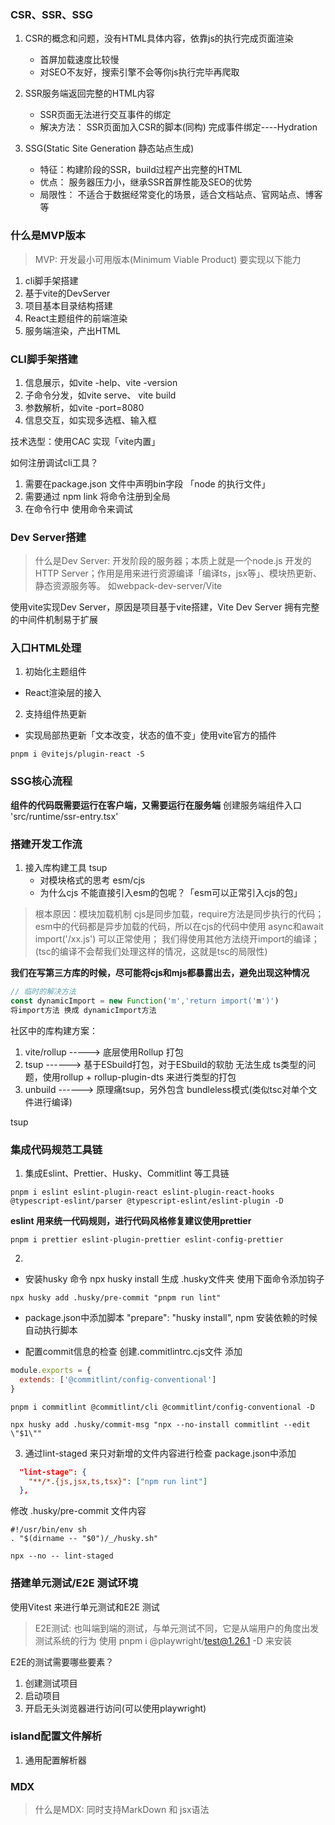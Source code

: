 ### CSR、SSR、SSG
1. CSR的概念和问题，没有HTML具体内容，依靠js的执行完成页面渲染
   - 首屏加载速度比较慢
   - 对SEO不友好，搜索引擎不会等你js执行完毕再爬取

2. SSR服务端返回完整的HTML内容
   - SSR页面无法进行交互事件的绑定
   - 解决方法： SSR页面加入CSR的脚本(同构)
   完成事件绑定----Hydration

3. SSG(Static Site Generation 静态站点生成)
   - 特征：构建阶段的SSR，build过程产出完整的HTML
   - 优点： 服务器压力小，继承SSR首屏性能及SEO的优势
   - 局限性： 不适合于数据经常变化的场景，适合文档站点、官网站点、博客等



### 什么是MVP版本
> MVP: 开发最小可用版本(Minimum Viable Product) 要实现以下能力
1. cli脚手架搭建
2. 基于vite的DevServer
3. 项目基本目录结构搭建
4. React主题组件的前端渲染
5. 服务端渲染，产出HTML

### CLI脚手架搭建
1. 信息展示，如vite -help、vite -version
2. 子命令分发，如vite serve、 vite build
3. 参数解析，如vite -port=8080
4. 信息交互，如实现多选框、输入框

技术选型：使用CAC 实现「vite内置」

如何注册调试cli工具？
1. 需要在package.json 文件中声明bin字段 「node 的执行文件」
2. 需要通过 npm link 将命令注册到全局
3. 在命令行中 使用命令来调试

### Dev Server搭建
>什么是Dev Server: 开发阶段的服务器；本质上就是一个node.js 开发的HTTP Server；作用是用来进行资源编译「编译ts，jsx等」、模块热更新、静态资源服务等。 如webpack-dev-server/Vite

使用vite实现Dev Server，原因是项目基于vite搭建，Vite Dev Server 拥有完整的中间件机制易于扩展


### 入口HTML处理
1. 初始化主题组件
- React渲染层的接入
2. 支持组件热更新
- 实现局部热更新「文本改变，状态的值不变」使用vite官方的插件 
```shell
pnpm i @vitejs/plugin-react -S
```

### SSG核心流程
**组件的代码既需要运行在客户端，又需要运行在服务端** 创建服务端组件入口 'src/runtime/ssr-entry.tsx'


### 搭建开发工作流
1. 接入库构建工具 tsup
   - 对模块格式的思考 esm/cjs
   - 为什么cjs 不能直接引入esm的包呢？「esm可以正常引入cjs的包」
>根本原因：模块加载机制  cjs是同步加载，require方法是同步执行的代码；esm中的代码都是异步加载的代码，所以在cjs的代码中使用 async和await import('/xx.js') 可以正常使用； 我们得使用其他方法绕开import的编译；(tsc的编译不会帮我们处理这样的情况，这就是tsc的局限性)

**我们在写第三方库的时候，尽可能将cjs和mjs都暴露出去，避免出现这种情况**
```ts
// 临时的解决方法
const dynamicImport = new Function('m','return import('m')')
将import方法 换成 dynamicImport方法
```

社区中的库构建方案：
1. vite/rollup -----> 底层使用Rollup 打包
2. tsup ------> 基于ESbuild打包，对于ESbuild的软肋 无法生成 ts类型的问题，使用rollup + rollup-plugin-dts 来进行类型的打包
3. unbuild ------> 原理痛tsup，另外包含 bundleless模式(类似tsc对单个文件进行编译)

tsup 
### 集成代码规范工具链
1. 集成Eslint、Prettier、Husky、Commitlint 等工具链
```shell
pnpm i eslint eslint-plugin-react eslint-plugin-react-hooks @typescript-eslint/parser @typescript-eslint/eslint-plugin -D
```
**eslint 用来统一代码规则，进行代码风格修复建议使用prettier**
```shell
pnpm i prettier eslint-plugin-prettier eslint-config-prettier
```

2. 
- 安装husky 命令 npx husky install 生成 .husky文件夹  使用下面命令添加钩子
```shell
npx husky add .husky/pre-commit "pnpm run lint" 
```
- package.json中添加脚本 "prepare": "husky install", npm 安装依赖的时候自动执行脚本

- 配置commit信息的检查
创建.commitlintrc.cjs文件 添加
```js
module.exports = {
  extends: ['@commitlint/config-conventional']
}

```
```shell
pnpm i commitlint @commitlint/cli @commitlint/config-conventional -D
```

```shell
npx husky add .husky/commit-msg "npx --no-install commitlint --edit \"$1\""
```

3. 通过lint-staged 来只对新增的文件内容进行检查
package.json中添加
```json
  "lint-stage": {
    "**/*.{js,jsx,ts,tsx}": ["npm run lint"]
  },
```

修改 .husky/pre-commit 文件内容
```shell
#!/usr/bin/env sh
. "$(dirname -- "$0")/_/husky.sh"

npx --no -- lint-staged

```


### 搭建单元测试/E2E 测试环境
使用Vitest 来进行单元测试和E2E 测试
>E2E测试: 也叫端到端的测试，与单元测试不同，它是从端用户的角度出发测试系统的行为
使用 pnpm i @playwright/test@1.26.1 -D 来安装

E2E的测试需要哪些要素？
1. 创建测试项目
2. 启动项目
3. 开启无头浏览器进行访问(可以使用playwright)



### island配置文件解析
1. 通用配置解析器




### MDX
>什么是MDX: 同时支持MarkDown 和 jsx语法 